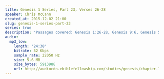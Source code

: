 ```yaml
---
title: Genesis 1 Series, Part 23, Verses 26-28
speaker: Chris McCann
created_at: 2015-12-02 21:00
slug: genesis-1-series-part-23
series: true
description: 'Passages covered: Genesis 1:26-28, Genesis 9:6, Genesis 5:3, Luke 3:23-24,38.'
audio:
  mp3_low:
    length: '24:38'
    bitrate: 32 Kbps
    sample_rate: 22050 Hz
    size: 5.6 MB
    size_bytes: 5913988
    url: http://audiocdn.ebiblefellowship.com/studies/genesis/chapter-1/2015.12.02_McCann_-_Genesis_1_Series_Part_23.mp3
---
```

